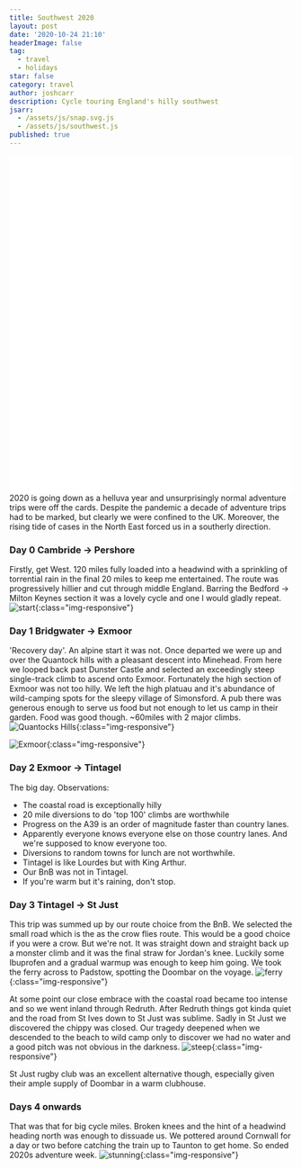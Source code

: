```yaml
---
title: Southwest 2020
layout: post
date: '2020-10-24 21:10'
headerImage: false
tag:
  - travel
  - holidays
star: false
category: travel
author: joshcarr
description: Cycle touring England's hilly southwest
jsarr:
  - /assets/js/snap.svg.js
  - /assets/js/southwest.js
published: true
---
```


<style>
.container {
  position: sticky;
  position: -webkit-sticky;
  top:0;
  background-color: white;
  z-index:10;
  height: 15vh;
  overflow: hidden;
}
</style>
<div class="container">
<svg id="someID" width="100%" height="100%" preserveAspectRatio="none" viewBox="0 130 600 150" ></svg>
</div>

<div markdown="1" class="contentCont" id="scroll">
2020 is going down as a helluva year and unsurprisingly normal adventure trips were off the cards. Despite the pandemic a decade of adventure trips had to be marked, but clearly we were confined to the UK. Moreover, the rising tide of cases in the North East forced us in a southerly direction. 

### Day 0 Cambride -> Pershore
Firstly, get West. 120 miles fully loaded into a headwind with a sprinkling of torrential rain in the final 20 miles to keep me entertained. The route was progressively hillier and cut through middle England. Barring the Bedford -> Milton Keynes section it was a lovely cycle and one I would gladly repeat. 
![start](/assets/images/sw2020/pershore.jpg){:class="img-responsive"}

### Day 1 Bridgwater -> Exmoor
'Recovery day'. An alpine start it was not. Once departed we were up and over the Quantock hills with a pleasant descent into Minehead. From here we looped back past Dunster Castle and selected an exceedingly steep single-track climb to ascend onto Exmoor. Fortunately the high section of Exmoor was not too hilly. We left the high platuau and it's abundance of wild-camping spots for the sleepy village of Simonsford. A pub there was generous enough to serve us food but not enough to let us camp in their garden. Food was good though. ~60miles with 2 major climbs. 
![Quantocks Hills](/assets/images/sw2020/quants.jpg){:class="img-responsive"}

![Exmoor](/assets/images/sw2020/exmoor.jpg){:class="img-responsive"}


### Day 2 Exmoor -> Tintagel
The big day. Observations:
- The coastal road is exceptionally hilly
- 20 mile diversions to do 'top 100' climbs are worthwhile
- Progress on the A39 is an order of magnitude faster than country lanes.
- Apparently everyone knows everyone else on those country lanes. And we're supposed to know everyone too.
- Diversions to random towns for lunch are not worthwhile.
- Tintagel is like Lourdes but with King Arthur.
- Our BnB was not in Tintagel.
- If you're warm but it's raining, don't stop.


### Day 3 Tintagel -> St Just
This trip was summed up by our route choice from the BnB. We selected the small road which is the as the crow flies route. This would be a good choice if you were a crow. But we're not. It was straight down and straight back up a monster climb and it was the final straw for Jordan's knee. Luckily some Ibuprofen and a gradual warmup was enough to keep him going. We took the ferry across to Padstow, spotting the Doombar on the voyage. 
![ferry](/assets/images/sw2020/ferry.jpg){:class="img-responsive"}

At some point our close embrace with the coastal road became too intense and so we went inland through Redruth. After Redruth things got kinda quiet and the road from St Ives down to St Just was sublime. Sadly in St Just we discovered the chippy was closed. Our tragedy deepened when we descended to the beach to wild camp only to discover we had no water and a good pitch was not obvious in the darkness. 
![steep](/assets/images/sw2020/steep.jpg){:class="img-responsive"}

St Just rugby club was an excellent alternative though, especially given their ample supply of Doombar in a warm clubhouse.

### Days 4 onwards
That was that for big cycle miles. Broken knees and the hint of a headwind heading north was enough to dissuade us. We pottered around Cornwall for a day or two before catching the train up to Taunton to get home. So ended 2020s adventure week. 
![stunning](/assets/images/sw2020/stunning.jpg){:class="img-responsive"}


</div>
